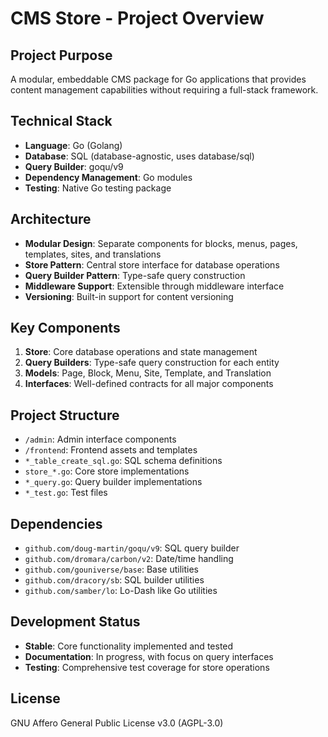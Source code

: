 # CMS Store - Project Overview

## Project Purpose
A modular, embeddable CMS package for Go applications that provides content management capabilities without requiring a full-stack framework.

## Technical Stack
- **Language**: Go (Golang)
- **Database**: SQL (database-agnostic, uses database/sql)
- **Query Builder**: goqu/v9
- **Dependency Management**: Go modules
- **Testing**: Native Go testing package

## Architecture
- **Modular Design**: Separate components for blocks, menus, pages, templates, sites, and translations
- **Store Pattern**: Central store interface for database operations
- **Query Builder Pattern**: Type-safe query construction
- **Middleware Support**: Extensible through middleware interface
- **Versioning**: Built-in support for content versioning

## Key Components
1. **Store**: Core database operations and state management
2. **Query Builders**: Type-safe query construction for each entity
3. **Models**: Page, Block, Menu, Site, Template, and Translation
4. **Interfaces**: Well-defined contracts for all major components

## Project Structure
- `/admin`: Admin interface components
- `/frontend`: Frontend assets and templates
- `*_table_create_sql.go`: SQL schema definitions
- `store_*.go`: Core store implementations
- `*_query.go`: Query builder implementations
- `*_test.go`: Test files

## Dependencies
- `github.com/doug-martin/goqu/v9`: SQL query builder
- `github.com/dromara/carbon/v2`: Date/time handling
- `github.com/gouniverse/base`: Base utilities
- `github.com/dracory/sb`: SQL builder utilities
- `github.com/samber/lo`: Lo-Dash like Go utilities

## Development Status
- **Stable**: Core functionality implemented and tested
- **Documentation**: In progress, with focus on query interfaces
- **Testing**: Comprehensive test coverage for store operations

## License
GNU Affero General Public License v3.0 (AGPL-3.0)
